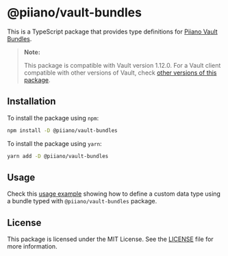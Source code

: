 # @piiano/vault-bundles

This is a TypeScript package that provides type definitions for [Piiano Vault Bundles](https://docs.piiano.com/guides/reference/bundles).

> **Note:**
> 
> This package is compatible with Vault version 1.12.0.
> For a Vault client compatible with other versions of Vault, check [other versions of this package](https://www.npmjs.com/package/@piiano/bundles?activeTab=versions).

## Installation

To install the package using `npm`:

```bash
npm install -D @piiano/vault-bundles
```

To install the package using `yarn`:

```bash
yarn add -D @piiano/vault-bundles
```

## Usage

Check this [usage example](../../examples/custom-data-types) showing how to define a custom data type using a bundle typed with `@piiano/vault-bundles` package.

## License

This package is licensed under the MIT License.
See the [LICENSE](../../LICENSE) file for more information.
